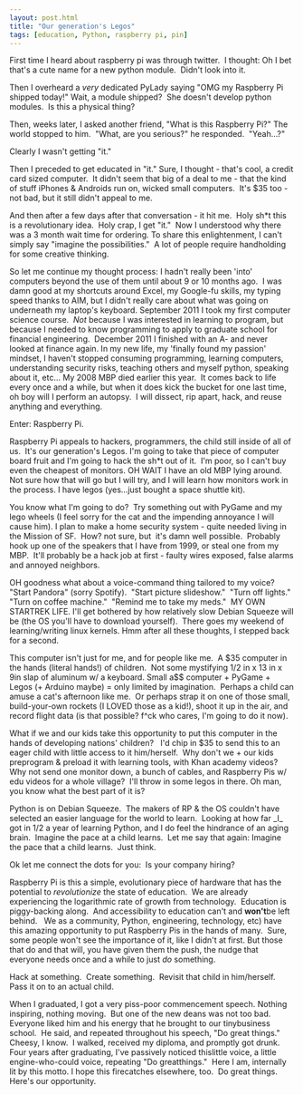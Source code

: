 ```yaml
---
layout: post.html
title: "Our generation's Legos"
tags: [education, Python, raspberry pi, pin]
---
```


First time I heard about raspberry pi was through twitter.  I thought: Oh I bet that's a cute name for a new python module.  Didn't look into it. 

Then I overheard a *very* dedicated PyLady saying "OMG my Raspberry Pi shipped today!" Wait, a module shipped?  She doesn't develop python modules.  Is this a physical thing? 

Then, weeks later, I asked another friend, "What is this Raspberry Pi?" The world stopped to him.  "What, are you serious?" he responded.  "Yeah…?"  

Clearly I wasn't getting "it."  

Then I preceded to get educated in "it." Sure, I thought - that's cool, a credit card sized computer.  It didn't seem that big of a deal to me - that the kind of stuff iPhones & Androids run on, wicked small computers.  It's \$35 too - not bad, but it still didn't appeal to me.

And then after a few days after that conversation - it hit me.  Holy sh\*t this is a revolutionary idea.  Holy crap, I get "it."  Now I understood why there was a 3 month wait time for ordering. To share this enlightenment, I can't simply say "imagine the possibilities."  A lot of people require handholding for some creative thinking.  

So let me continue my thought process: I hadn't really been 'into' computers beyond the use of them until about 9 or 10 months ago.  I was damn good at my shortcuts around Excel, my Google-fu skills, my typing speed thanks to AIM, but I didn't really care about what was going on underneath my laptop's keyboard. September 2011 I took my first computer science course.  *Not* because I was interested in learning to program, but because I needed to know programming to apply to graduate school for financial engineering.  December 2011 I finished with an A- and never looked at finance again. In my new life, my 'finally found my passion' mindset, I haven't stopped consuming programming, learning computers, understanding security risks, teaching others and myself python, speaking about it, etc… My 2008 MBP died earlier this year.  It comes back to life every once and a while, but when it does kick the bucket for one last time, oh boy will I perform an autopsy.  I will dissect, rip apart, hack, and reuse anything and everything. 

Enter: Raspberry Pi.  

Raspberry Pi appeals to hackers, programmers, the child still inside of all of us.  It's our generation's Legos. I'm going to take that piece of computer board fruit and I'm going to hack the sh\*t out of it.  I'm poor, so I can't buy even the cheapest of monitors. OH WAIT I have an old MBP lying around.  Not sure how that will go but I will try, and I will learn how monitors work in the process. I have legos (yes…just bought a space shuttle kit).  

You know what I'm going to do?  Try something out with PyGame and my lego wheels (I feel sorry for the cat and the impending annoyance I will cause him). I plan to make a home security system - quite needed living in the Mission of SF.  How? not sure, but  it's damn well possible.  Probably hook up one of the speakers that I have from 1999, or steal one from my MBP.  It'll probably be a hack job at first - faulty wires exposed, false alarms and annoyed neighbors. 

OH goodness what about a voice-command thing tailored to my voice?  "Start Pandora" (sorry Spotify).  "Start picture slideshow."  "Turn off lights."  "Turn on coffee machine."  "Remind me to take my meds."  MY OWN STARTREK LIFE. I'll get bothered by how relatively slow Debian Squeeze will be (the OS you'll have to download yourself).  There goes my weekend of learning/writing linux kernels. Hmm after all these thoughts, I stepped back for a second.  

This computer isn't just for me, and for people like me.  A \$35 computer in the hands (literal hands!) of children.  Not some mystifying 1/2 in x 13 in x 9in slap of aluminum w/ a keyboard. Small a\$\$ computer + PyGame + Legos (+ Arduino maybe) = only limited by imagination.  Perhaps a child can amuse a cat's afternoon like me.  Or perhaps strap it on one of those small, build-your-own rockets (I LOVED those as a kid!), shoot it up in the air, and record flight data (is that possible? f\^ck who cares, I'm going to do it now). 

What if we and our kids take this opportunity to put this computer in the hands of developing nations' children?   I'd chip in \$35 to send this to an eager child with little access to it him/herself.  Why don't we + our kids preprogram & preload it with learning tools, with Khan academy videos?  Why not send one monitor down, a bunch of cables, and Raspberry Pis w/ edu videos for a whole village?  I'll throw in some legos in there. Oh man, you know what the best part of it is?  

Python is on Debian Squeeze.  The makers of RP & the OS couldn't have selected an easier language for the world to learn.  Looking at how far \_I\_ got in 1/2 a year of learning Python, and I do feel the hindrance of an aging brain.  Imagine the pace at a child learns.  Let me say that again: Imagine the pace that a child learns.  Just think. 

Ok let me connect the dots for you:  Is your company hiring? 

Raspberry Pi is this a simple, evolutionary piece of hardware that has the potential to *revolutionize* the state of education.  We are already experiencing the logarithmic rate of growth from technology.  Education is piggy-backing along.  And accessibility to education can't and **won't**be left behind.   We as a community, Python, engineering, technology, etc) have this amazing opportunity to put Raspberry Pis in the hands of many.  Sure, some people won't see the importance of it, like I didn't at first. But those that do and that will, you have given them the push, the nudge that everyone needs once and a while to just *do* something.  

Hack at something.  Create something.  Revisit that child in him/herself.  Pass it on to an actual child. 

When I graduated, I got a very piss-poor commencement speech. Nothing inspiring, nothing moving.  But one of the new deans was not too bad.  Everyone liked him and his energy that he brought to our tinybusiness school.  He said, and repeated throughout his speech, "Do great things."  Cheesy, I know.  I walked, received my diploma, and promptly got drunk. Four years after graduating, I've passively noticed thislittle voice, a little engine-who-could voice, repeating "Do greatthings."  Here I am, internally lit by this motto. I hope this firecatches elsewhere, too.  Do great things.  Here's our opportunity.